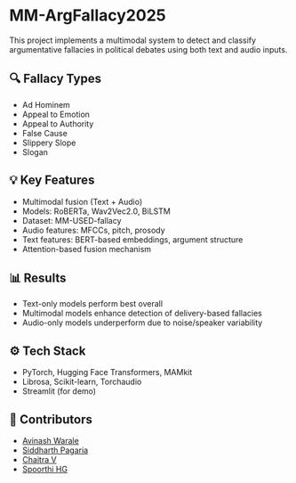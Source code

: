 # MM-ArgFallacy2025




This project implements a multimodal system to detect and classify argumentative fallacies in political debates using both text and audio inputs.

## 🔍 Fallacy Types
- Ad Hominem  
- Appeal to Emotion  
- Appeal to Authority  
- False Cause  
- Slippery Slope  
- Slogan  

## 💡 Key Features
- Multimodal fusion (Text + Audio)
- Models: RoBERTa, Wav2Vec2.0, BiLSTM
- Dataset: MM-USED-fallacy
- Audio features: MFCCs, pitch, prosody
- Text features: BERT-based embeddings, argument structure
- Attention-based fusion mechanism

## 📊 Results
- Text-only models perform best overall
- Multimodal models enhance detection of delivery-based fallacies
- Audio-only models underperform due to noise/speaker variability

## ⚙️ Tech Stack
- PyTorch, Hugging Face Transformers, MAMkit
- Librosa, Scikit-learn, Torchaudio
- Streamlit (for demo)


## 📌 Contributors
- [Avinash Warale](https://github.com/p4rz1v4l26)    
- [Siddharth Pagaria](https://github.com/sidpagaria) 
- [Chaitra V](https://github.com/chaitra1323)        
- [Spoorthi HG](https://github.com/spoorthihg25)     


